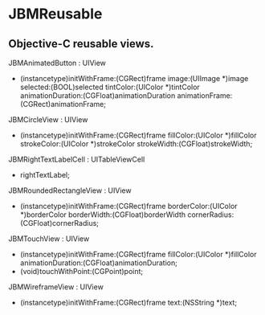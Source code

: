 JBMReusable
=========

Objective-C reusable views.
---------

JBMAnimatedButton : UIView

- (instancetype)initWithFrame:(CGRect)frame image:(UIImage *)image selected:(BOOL)selected tintColor:(UIColor *)tintColor animationDuration:(CGFloat)animationDuration animationFrame:(CGRect)animationFrame;

JBMCircleView : UIView

- (instancetype)initWithFrame:(CGRect)frame fillColor:(UIColor *)fillColor strokeColor:(UIColor *)strokeColor strokeWidth:(CGFloat)strokeWidth;

JBMRightTextLabelCell : UITableViewCell

- rightTextLabel;

JBMRoundedRectangleView : UIView

- (instancetype)initWithFrame:(CGRect)frame borderColor:(UIColor *)borderColor borderWidth:(CGFloat)borderWidth cornerRadius:(CGFloat)cornerRadius;

JBMTouchView : UIView

- (instancetype)initWithFrame:(CGRect)frame fillColor:(UIColor *)fillColor animationDuration:(CGFloat)animationDuration;
- (void)touchWithPoint:(CGPoint)point;

JBMWireframeView : UIView

- (instancetype)initWithFrame:(CGRect)frame text:(NSString *)text;